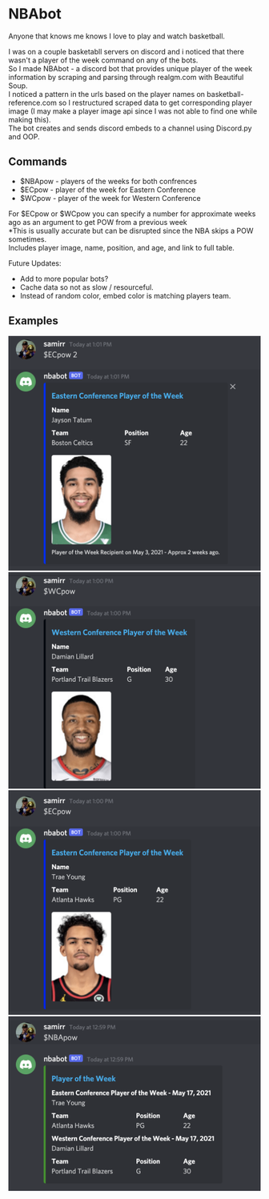 # NBAbot

Anyone that knows me knows I love to play and watch basketball.

I was on a couple basketabll servers on discord and i noticed that there wasn't a player of the week command on any of the bots. <br/>
So I made NBAbot - a discord bot that provides unique player of the week information by scraping and parsing through realgm.com with Beautiful Soup. <br/> 
I noticed a pattern in the urls based on the player names on basketball-reference.com so I restructured scraped data to get corresponding player image
(I may make a player image api since I was not able to find one while making this). <br/>
The bot creates and sends discord embeds to a channel using Discord.py and OOP.


## Commands
<ul>
<li>$NBApow - players of the weeks for both confrences</li> 
<li>$ECpow - player of the week for Eastern Conference</li> 
<li>$WCpow - player of the week for Western Conference</li>  
</ul>

For $ECpow or $WCpow you can specify a number for approximate weeks ago as an argument to get POW from a previous week
<br/>
*This is usually accurate but can be disrupted since the NBA skips a POW sometimes.
<br/>
Includes player image, name, position, and age, and link to full table.

Future Updates:
<ul>
  <li>Add to more popular bots?</li>
  <li>Cache data so not as slow / resourceful.</li>
  <li>Instead of random color, embed color is matching players team.</li>
</ul>

## Examples
![alt text](https://github.com/samirrh/NBAbot/blob/main/NBAbot-example-1.png?raw=true) <br/>
![alt text](https://github.com/samirrh/NBAbot/blob/main/NBAbot-example-2.png?raw=true) <br/>
![alt text](https://github.com/samirrh/NBAbot/blob/main/NBAbot-example-3.png?raw=true) <br/>
![alt text](https://github.com/samirrh/NBAbot/blob/main/NBAbot-example-4.png?raw=true) <br/>
